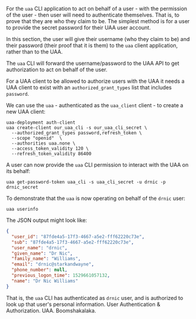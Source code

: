 For the `uaa` CLI application to act on behalf of a user - with the permission of the user - then user will need to authenticate themselves. That is, to prove that they are who they claim to be. The simplest method is for a user to provide the secret password for their UAA user account.

In this section, the user will give their username (who they claim to be) and their password (their proof that it is them) to the `uaa` client application, rather than to the UAA.

The `uaa` CLI will forward the username/password to the UAA API to get authorization to act on behalf of the user.

For a UAA client to be allowed to authorize users with the UAA it needs a UAA client to exist with an `authorized_grant_types` list that includes `password`.

We can use the `uaa` - authenticated as the `uaa_client` client - to create a new UAA client:

```
uaa-deployment auth-client
uaa create-client our_uaa_cli -s our_uaa_cli_secret \
  --authorized_grant_types password,refresh_token \
  --scope "openid"  \
  --authorities uaa.none \
  --access_token_validity 120 \
  --refresh_token_validity 86400
```

A user can now provide the `uaa` CLI permission to interact with the UAA on its behalf:

```
uaa get-password-token uaa_cli -s uaa_cli_secret -u drnic -p drnic_secret
```

To demonstrate that the `uaa` is now operating on behalf of the `drnic` user:

```
uaa userinfo
```

The JSON output might look like:

```json
{
  "user_id": "87fde4a5-17f3-4667-a5e2-fff62220c73e",
  "sub": "87fde4a5-17f3-4667-a5e2-fff62220c73e",
  "user_name": "drnic",
  "given_name": "Dr Nic",
  "family_name": "Williams",
  "email": "drnic@starkandwayne",
  "phone_number": null,
  "previous_logon_time": 1529661057132,
  "name": "Dr Nic Williams"
}
```

That is, the `uaa` CLI has authenticated as `drnic` user, and is authorized to look up that user's personal information. User Authentication & Authorization. UAA. Boomshakalaka.


